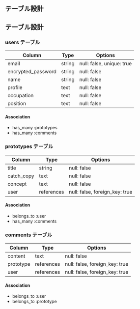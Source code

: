 ## テーブル設計
## テーブル設計

### users テーブル

| Column             | Type    | Options                   |
|--------------------|---------|---------------------------|
| email              | string  | null: false, unique: true |
| encrypted_password | string  | null: false               |
| name               | string  | null: false               |
| profile            | text    | null: false               |
| occupation         | text    | null: false               |
| position           | text    | null: false               |

#### Association
- has_many :prototypes
- has_many :comments


### prototypes テーブル

| Column     | Type       | Options                        |
|------------|------------|--------------------------------|
| title      | string     | null: false                    |
| catch_copy | text       | null: false                    |
| concept    | text       | null: false                    |
| user       | references | null: false, foreign_key: true |

#### Association
- belongs_to :user
- has_many :comments


### comments テーブル

| Column     | Type       | Options                        |
|------------|------------|--------------------------------|
| content    | text       | null: false                    |
| prototype  | references | null: false, foreign_key: true |
| user       | references | null: false, foreign_key: true |

#### Association
- belongs_to :user
- belongs_to :prototype